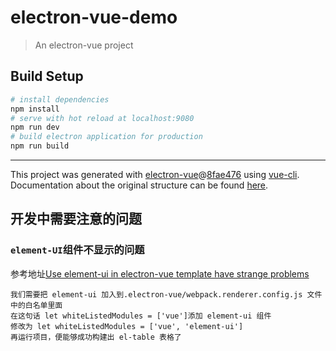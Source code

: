 # electron-vue-demo

> An electron-vue project

## Build Setup

```bash
# install dependencies
npm install
# serve with hot reload at localhost:9080
npm run dev
# build electron application for production
npm run build
```

---

This project was generated with [electron-vue](https://github.com/SimulatedGREG/electron-vue)@[8fae476](https://github.com/SimulatedGREG/electron-vue/tree/8fae4763e9d225d3691b627e83b9e09b56f6c935) using [vue-cli](https://github.com/vuejs/vue-cli). Documentation about the original structure can be found [here](https://simulatedgreg.gitbooks.io/electron-vue/content/index.html).

## 开发中需要注意的问题

### `element-UI`组件不显示的问题

参考地址[Use element-ui in electron-vue template have strange problems](https://github.com/SimulatedGREG/electron-vue/issues/361)

```text
我们需要把 element-ui 加入到.electron-vue/webpack.renderer.config.js 文件中的白名单里面
在这句话 let whiteListedModules = ['vue']添加 element-ui 组件
修改为 let whiteListedModules = ['vue', 'element-ui']
再运行项目，便能够成功构建出 el-table 表格了
```
